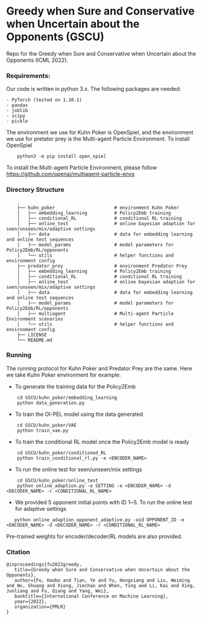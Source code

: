 # Greedy when Sure and Conservative when Uncertain about the Opponents (GSCU)
Repo for the Greedy when Sure and Conservative when Uncertain about the Opponents (ICML 2022).


### Requirements:
Our code is written in python 3.x. The following packages are needed:
```
- PyTorch (tested on 1.10.1)
- pandas
- joblib
- scipy
- pickle 
```

The environment we use for Kuhn Poker is OpenSpiel, and the environment we use for pretator prey is the Multi-agent Particle Environment. 
To install OpenSpiel 
```
    python3 -m pip install open_spiel
```
To install the Multi-agent Particle Environment, please follow https://github.com/openai/multiagent-particle-envs 


### Directory Structure
```
    .
    ├── kuhn_poker                      # environment Kuhn Poker
    │   ├── embedding_learning          # Policy2Emb training
    │   ├── conditional_RL              # conditional RL training 
    │   ├── online_test                 # online bayesian adaption for seen/unseen/mix/adaptive settings 
    │   ├── data                        # data for embedding learning and online test sequences 
    │   ├── model_params                # model parameters for Policy2Emb/RL/opponents 
    │   └── utils                       # helper functions and environment config
    ├── predator_prey                   # environment Predator Prey
    │   ├── embedding_learning          # Policy2Emb training
    │   ├── conditional_RL              # conditional RL training 
    │   ├── online_test                 # online bayesian adaption for seen/unseen/mix/adaptive settings 
    │   ├── data                        # data for embedding learning and online test sequences 
    │   ├── model_params                # model parameters for Policy2Emb/RL/opponents 
    │   ├── multiagent                  # Multi-agent Particle Environment scenarios
    │   └── utils                       # helper functions and environment config
    ├── LICENSE
    └── README.md
```

### Running
The running protocol for Kuhn Poker and Predator Prey are the same. Here we take Kuhn Poker environment for example:
* To generate the training data for the Policy2Emb
```
    cd GSCU/kuhn_poker/embedding_learning
    python data_generation.py 
```
* To train the OI-PEL model using the data generated
```
    cd GSCU/kuhn_poker/VAE
    python train_vae.py 
```
* To train the conditional RL model once the Policy2Emb model is ready
```
    cd GSCU/kuhn_poker/conditioned_RL
    python train_conditional_rl.py -e <ENCODER_NAME>
```
* To run the online test for seen/unseen/mix settings
```
    cd GSCU/kuhn_poker/online_test
    python online_adaption.py -o SETTING -e <ENCODER_NAME> -d <DECODER_NAME> -r <CONDITIONAL_RL_NAME>
```
* We provided 5 opponent initial points with ID 1~5. To run the online test for adaptive settings
```
   python online_adaption_opponent_adaptive.py -oid OPPONENT_ID -e <ENCODER_NAME> -d <DECODER_NAME> -r <CONDITIONAL_RL_NAME>
```
Pre-trained weights for encoder/decoder/RL models are also provided.

### Citation
```
@inproceedings{fu2022greedy,
   title={Greedy when Sure and Conservative when Uncertain about the Opponents},
   author={Fu, Haobo and Tian, Ye and Yu, Hongxiang and Liu, Weiming and Wu, Shuang and Xiong, Jiechao and When, Ying and Li, Kai and Xing, Junliang and Fu, Qiang and Yang, Wei},
   booktitle={International Conference on Machine Learning},
   year={2022},
   organization={PMLR}
}
```